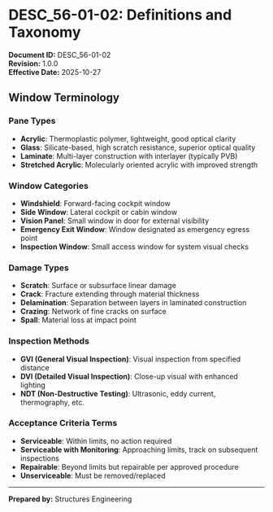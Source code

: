 # DESC_56-01-02: Definitions and Taxonomy

**Document ID:** DESC_56-01-02  
**Revision:** 1.0.0  
**Effective Date:** 2025-10-27

## Window Terminology

### Pane Types
- **Acrylic**: Thermoplastic polymer, lightweight, good optical clarity
- **Glass**: Silicate-based, high scratch resistance, superior optical quality
- **Laminate**: Multi-layer construction with interlayer (typically PVB)
- **Stretched Acrylic**: Molecularly oriented acrylic with improved strength

### Window Categories
- **Windshield**: Forward-facing cockpit window
- **Side Window**: Lateral cockpit or cabin window
- **Vision Panel**: Small window in door for external visibility
- **Emergency Exit Window**: Window designated as emergency egress point
- **Inspection Window**: Small access window for system visual checks

### Damage Types
- **Scratch**: Surface or subsurface linear damage
- **Crack**: Fracture extending through material thickness
- **Delamination**: Separation between layers in laminated construction
- **Crazing**: Network of fine cracks on surface
- **Spall**: Material loss at impact point

### Inspection Methods
- **GVI (General Visual Inspection)**: Visual inspection from specified distance
- **DVI (Detailed Visual Inspection)**: Close-up visual with enhanced lighting
- **NDT (Non-Destructive Testing)**: Ultrasonic, eddy current, thermography, etc.

### Acceptance Criteria Terms
- **Serviceable**: Within limits, no action required
- **Serviceable with Monitoring**: Approaching limits, track on subsequent inspections
- **Repairable**: Beyond limits but repairable per approved procedure
- **Unserviceable**: Must be removed/replaced

---
**Prepared by:** Structures Engineering
